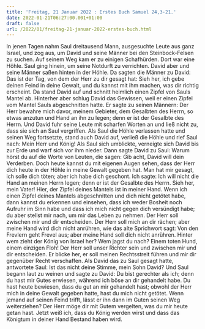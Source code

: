 ```yaml
---
title: 'Freitag, 21 Januar 2022 : Erstes Buch Samuel 24,3-21.'
date: 2022-01-21T06:27:00.001+01:00
draft: false
url: /2022/01/freitag-21-januar-2022-erstes-buch.html
---
```


In jenen Tagen nahm Saul dreitausend Mann, ausgesuchte Leute aus ganz Israel, und zog aus, um David und seine Männer bei den Steinbock-Felsen zu suchen. Auf seinem Weg kam er zu einigen Schafhürden. Dort war eine Höhle. Saul ging hinein, um seine Notdurft zu verrichten. David aber und seine Männer saßen hinten in der Höhle. Da sagten die Männer zu David: Das ist der Tag, von dem der Herr zu dir gesagt hat: Sieh her, ich gebe deinen Feind in deine Gewalt, und du kannst mit ihm machen, was dir richtig erscheint. Da stand David auf und schnitt heimlich einen Zipfel von Sauls Mantel ab. Hinterher aber schlug David das Gewissen, weil er einen Zipfel vom Mantel Sauls abgeschnitten hatte. Er sagte zu seinen Männern: Der Herr bewahre mich davor, meinem Gebieter, dem Gesalbten des Herrn, so etwas anzutun und Hand an ihn zu legen; denn er ist der Gesalbte des Herrn. Und David fuhr seine Leute mit scharfen Worten an und ließ nicht zu, dass sie sich an Saul vergriffen. Als Saul die Höhle verlassen hatte und seinen Weg fortsetzte, stand auch David auf, verließ die Höhle und rief Saul nach: Mein Herr und König! Als Saul sich umblickte, verneigte sich David bis zur Erde und warf sich vor ihm nieder. Dann sagte David zu Saul: Warum hörst du auf die Worte von Leuten, die sagen: Gib acht, David will dein Verderben. Doch heute kannst du mit eigenen Augen sehen, dass der Herr dich heute in der Höhle in meine Gewalt gegeben hat. Man hat mir gesagt, ich solle dich töten; aber ich habe dich geschont. Ich sagte: Ich will nicht die Hand an meinen Herrn legen; denn er ist der Gesalbte des Herrn. Sieh her, mein Vater! Hier, der Zipfel deines Mantels ist in meiner Hand. Wenn ich einen Zipfel deines Mantels abgeschnitten und dich nicht getötet habe, dann kannst du erkennen und einsehen, dass ich weder Bosheit noch Aufruhr im Sinn habe und dass ich mich nicht gegen dich versündigt habe; du aber stellst mir nach, um mir das Leben zu nehmen. Der Herr soll zwischen mir und dir entscheiden. Der Herr soll mich an dir rächen; aber meine Hand wird dich nicht anrühren, wie das alte Sprichwort sagt: Von den Frevlern geht Frevel aus; aber meine Hand soll dich nicht anrühren. Hinter wem zieht der König von Israel her? Wem jagst du nach? Einem toten Hund, einem einzigen Floh! Der Herr soll unser Richter sein und zwischen mir und dir entscheiden. Er blicke her, er soll meinen Rechtsstreit führen und mir dir gegenüber Recht verschaffen. Als David das zu Saul gesagt hatte, antwortete Saul: Ist das nicht deine Stimme, mein Sohn David? Und Saul begann laut zu weinen und sagte zu David: Du bist gerechter als ich; denn du hast mir Gutes erwiesen, während ich böse an dir gehandelt habe. Du hast heute bewiesen, dass du gut an mir gehandelt hast; obwohl der Herr mich in deine Gewalt gegeben hatte, hast du mich nicht getötet. Wenn jemand auf seinen Feind trifft, lässt er ihn dann im Guten seinen Weg weiterziehen? Der Herr möge dir mit Gutem vergelten, was du mir heute getan hast. Jetzt weiß ich, dass du König werden wirst und dass das Königtum in deiner Hand Bestand haben wird.